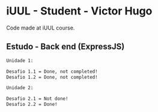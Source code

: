 # iUUL - Student - Victor Hugo
Code made at iUUL course.

## Estudo - Back end (ExpressJS)
```bash
Unidade 1:

Desafio 1.1 = Done, not completed!
Desafio 1.2 = Done, not completed!
```
```bash
Unidade 2:

Desafio 2.1 = Not done!
Desafio 2.2 = Done!
```
